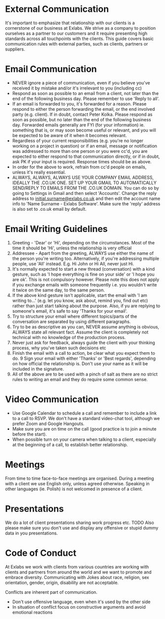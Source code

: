 # External Communication
It's important to emphasize that relationship with our clients is a cornerstone of our business at Exlabs. We strive as a company to position ourselves as a partner to our customers and it require presenting high standards across all touchpoints with the clients.
This guide covers basic communication rules with external parties, such as clients, partners or suppliers.


# Email Communication
* NEVER ignore a piece of communication, even if you believe you've received it by mistake and/or it's irrelevant to you (including cc)
* Respond as soon as possible to an email from a client, not later than the end of the following business day. Please remember to use 'Reply to all'.
* If an email is forwarded to you, it's forwarded for a reason. Please respond to either the person forwarding the email, or the end involved party (e.g. client). If in doubt, contact Peter Kolka. Please respond as soon as possible, but no later than the end of the following business day.
Forwarded emails generally are FYI (for your information) ie. something that is, or may soon become useful or relevant, and you will be expected to be aware of it when it becomes relevant.
* Regardless of your current responsibilities (e.g. you're no longer working on a project in question) or if an email, message or notification was addressed to more than one person or you were cc'd, you are expected to either respond to that communication directly, or if in doubt, ask PK if your input is required. Response times should be as above.
* In order for the above to work, refrain from cc'd people on emails, unless it's really essential.
* ALWAYS, ALWAYS, ALWAYS USE YOUR COMPANY EMAIL ADDRESS, IDEALLY THE .CO.UK ONE.
SET UP YOUR GMAIL TO AUTOMATICALLY SEND/REPLY TO EMAILS FROM THE .CO.UK DOMAIN. You can do so by going to Settings in Gmail and then select 'Accounts'. Change the reply address to initial.surname@exlabs.co.uk and then edit the account name info to 'Name Surname - Exlabs Software'. Make sure the 'reply' address is also set to .co.uk email by default.
# Email Writing Guidelines
1. Greeting - 'Dear' or 'Hi', depending on the circumstances. Most of the time it should be 'Hi', unless the relationship is very official
2. Addressee - Apart from the greeting, ALWAYS use either the name of the person you're writing too. Alternatively, if you're addressing multiple people, use 'All' instead. E.g. Hi John or Hi All, never just Hi.
3. It's normally expected to start a new thread (conversation) with a kind gesture, such as 'I hope everything is fine on your side' or 'I hope you are ok'. This is not compulsory however. Please note this does not apply if you exchange emails with someone frequently i.e. you wouldn't write it twice on the same day, to the same person.
4. If the above kind gesture isn't applicable, start the email with 'I am writing to...' (e.g. let you know, ask about, remind you, find out etc) rather than just start talking about the purpose. Also, if yu are replying to someone's email, it's safe to say 'Thanks for your email'.
5. Try to structure your email where different topics/parts of the conversation are separated by using different paragraphs.
6. Try to be as descriptive as you can, NEVER assume anything is obvious, ALWAYS state all relevant fact. Assume the client is completely not technical with no knowledge of the production process.
7. Never just ask for feedback, always guide the client with your thinking process, why you've taken such decisions etc
8. Finish the email with a call to action, be clear what you expect them to do.
9 Sign your email with either 'Thanks' or 'Best regards', depending on how official the relationship is. Don't use your name as it will be included in the signature.
10. All of the above are to be used with a pinch of salt as there are no strict rules to writing an email and they do require some common sense.

# Video Communication
* Use Google Calendar to schedule a call and remember to include a link to a call to RSVP. We don't have a standard video-chat tool, although we prefer Zoom and Google Hangouts.
* Make sure you are on time on the call (good practice is to join a minute before the start).
* When possible turn on your camera when talking to a client, especially at the beginning of a call, to establish better relationship.
# Meetings
From time to time face-to-face meetings are organised.
During a meeting with a client we use English only, unless agreed otherwise. Speaking in other languages (ie. Polish) is not  welcomed in presence of a client.
# Presentations
We do a lot of client presentations sharing work progress etc.
TODO
Also please make sure you don't use and display any offensive or stupid dummy data in you presentations.
# Code of Conduct
At Exlabs we work with clients from various countries are working with clients and partners from around the world and we want to promote and embrace diversity.
Communicating with
Jokes about race, religion, sex orientation, gender, origin, disability are not acceptable.

Conflicts are inherent part of communication.
* Don't use offensive language, even when it's used by the other side
* In situation of conflict focus on constructive arguments and avoid emotional reactions

